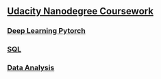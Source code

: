 ## [Udacity Nanodegree Coursework](https://www.udacity.com/nanodegree)
 

### [Deep Learning Pytorch](https://github.com/riched158/deep-nano)

### [SQL](https://github.com/riched158/SQL-nano)

### [Data Analysis](https://github.com/riched158/Udacity-Data)

